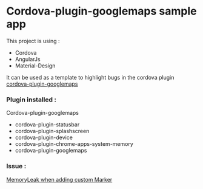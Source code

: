 # Cordova-plugin-googlemaps sample app

This project is using :

- Cordova
- AngularJs
- Material-Design

It can be used as a template to highlight bugs in the cordova plugin
[cordova-plugin-googlemaps](https://github.com/mapsplugin/cordova-plugin-googlemaps)

### Plugin installed : 
Cordova-plugin-googlemaps

- cordova-plugin-statusbar
- cordova-plugin-splashscreen
- cordova-plugin-device
- cordova-plugin-chrome-apps-system-memory
- cordova-plugin-googlemaps

### Issue :
[MemoryLeak when adding custom Marker](https://github.com/mapsplugin/cordova-plugin-googlemaps/issues/1421)
